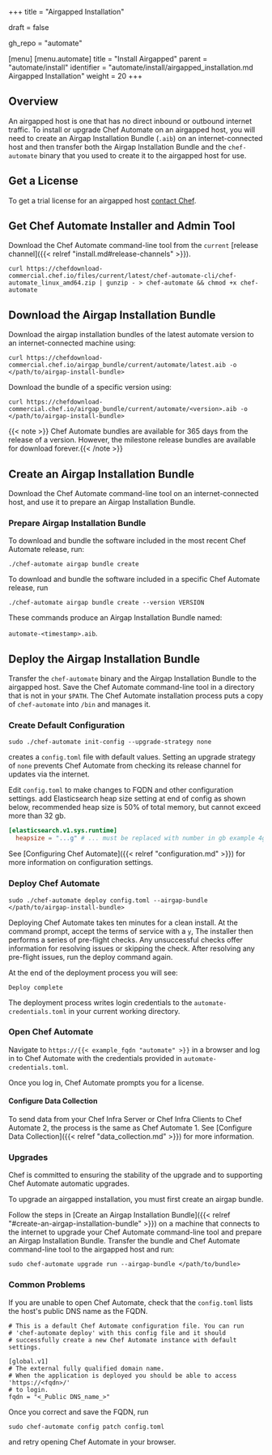 +++
title = "Airgapped Installation"

draft = false

gh_repo = "automate"

[menu]
  [menu.automate]
    title = "Install Airgapped"
    parent = "automate/install"
    identifier = "automate/install/airgapped_installation.md Airgapped Installation"
    weight = 20
+++

## Overview

An airgapped host is one that has no direct inbound or outbound internet
traffic.
To install or upgrade Chef Automate on an airgapped host, you will need to create an Airgap Installation Bundle (`.aib`) on an internet-connected host and then transfer both the Airgap Installation Bundle and the `chef-automate` binary that you used to create it to the airgapped host for use.

## Get a License

To get a trial license for an airgapped host [contact Chef](https://www.chef.io/contact-us/).

## Get Chef Automate Installer and Admin Tool

Download the Chef Automate command-line tool from the `current` [release channel]({{< relref "install.md#release-channels" >}}).

```shell
curl https://chefdownload-commercial.chef.io/files/current/latest/chef-automate-cli/chef-automate_linux_amd64.zip | gunzip - > chef-automate && chmod +x chef-automate
```

## Download the Airgap Installation Bundle

Download the airgap installation bundles of the latest automate version to an internet-connected machine using:

```shell
curl https://chefdownload-commercial.chef.io/airgap_bundle/current/automate/latest.aib -o </path/to/airgap-install-bundle>
```

Download the bundle of a specific version using:

```shell
curl https://chefdownload-commercial.chef.io/airgap_bundle/current/automate/<version>.aib -o </path/to/airgap-install-bundle>
```

{{< note >}} Chef Automate bundles are available for 365 days from the release of a version. However, the milestone release bundles are available for download forever.{{< /note >}}

## Create an Airgap Installation Bundle

Download the Chef Automate command-line tool on an internet-connected host, and use it to prepare an Airgap Installation Bundle.

### Prepare Airgap Installation Bundle

To download and bundle the software included in the most recent Chef Automate release, run:

```shell
./chef-automate airgap bundle create
```

To download and bundle the software included in a specific Chef Automate release, run

```shell
./chef-automate airgap bundle create --version VERSION
```

These commands produce an Airgap Installation Bundle named:

`automate-<timestamp>.aib`.

## Deploy the Airgap Installation Bundle

Transfer the `chef-automate` binary and the Airgap Installation Bundle to the airgapped host.
Save the Chef Automate command-line tool in a directory that is not in your `$PATH`. The Chef Automate installation process puts a copy of `chef-automate` into `/bin` and manages it.

### Create Default Configuration

``` shell
sudo ./chef-automate init-config --upgrade-strategy none
```

creates a `config.toml` file with default values. Setting an upgrade strategy of `none`
prevents Chef Automate from checking its release channel for updates via the internet.

Edit `config.toml` to make changes to FQDN and other configuration settings. 
add Elasticsearch heap size setting at end of config as shown below, 
recommended heap size is 50% of total memory, but cannot exceed more than 32 gb.

```toml
[elasticsearch.v1.sys.runtime]
  heapsize = "...g" # ... must be replaced with number in gb example 4g mean (4 gb)
```
See
[Configuring Chef Automate]({{< relref "configuration.md" >}}) for more information on configuration settings.


### Deploy Chef Automate

```shell
sudo ./chef-automate deploy config.toml --airgap-bundle </path/to/airgap-install-bundle>
```

Deploying Chef Automate takes ten minutes for a clean install.
At the command prompt, accept the terms of service with a `y`, The installer then performs a series of pre-flight checks. Any
unsuccessful checks offer information for resolving issues or skipping the check.
After resolving any pre-flight issues, run the deploy command again.

At the end of the deployment process you will see:

```shell
Deploy complete
```

The deployment process writes login credentials to the `automate-credentials.toml` in your current working directory.

### Open Chef Automate

Navigate to `https://{{< example_fqdn "automate" >}}` in a browser and log in to Chef Automate with
the credentials provided in `automate-credentials.toml`.

Once you log in, Chef Automate prompts you for a license.

#### Configure Data Collection

To send data from your Chef Infra Server or Chef Infra Clients to Chef Automate 2, the process is the same as Chef Automate 1.
See [Configure Data Collection]({{< relref "data_collection.md" >}}) for more information.

### Upgrades

Chef is committed to ensuring the stability of the upgrade and to supporting Chef Automate automatic upgrades.

To upgrade an airgapped installation, you must first create an airgap bundle.

Follow the steps in [Create an Airgap Installation Bundle]({{< relref "#create-an-airgap-installation-bundle" >}}) on a machine that connects to the internet to upgrade your Chef Automate command-line tool and prepare an Airgap Installation Bundle. Transfer the bundle and Chef Automate command-line tool to the airgapped host and run:

```shell
sudo chef-automate upgrade run --airgap-bundle </path/to/bundle>
```

### Common Problems

If you are unable to open Chef Automate, check that the `config.toml` lists the host's public DNS name as the FQDN.

```shell
# This is a default Chef Automate configuration file. You can run
# 'chef-automate deploy' with this config file and it should
# successfully create a new Chef Automate instance with default settings.

[global.v1]
# The external fully qualified domain name.
# When the application is deployed you should be able to access 'https://<fqdn>/'
# to login.
fqdn = "<_Public DNS_name_>"
```

Once you correct and save the FQDN, run

```shell
sudo chef-automate config patch config.toml
```

and retry opening Chef Automate in your browser.
